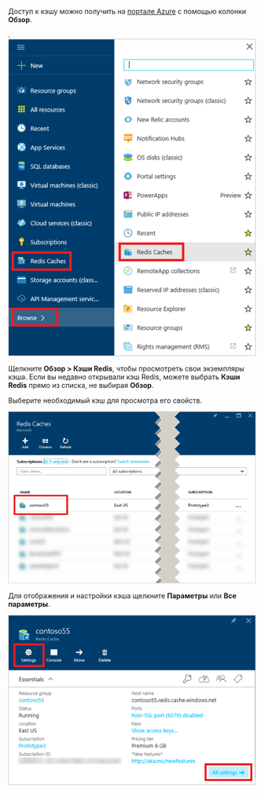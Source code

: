 Доступ к кэшу можно получить на [портале Azure](https://portal.azure.com) с помощью колонки **Обзор**.

.![Колонка обзора кэша Redis для Azure](media/redis-cache-browse/redis-cache-browse.png)

Щелкните **Обзор > Кэши Redis**, чтобы просмотреть свои экземпляры кэша. Если вы недавно открывали кэш Redis, можете выбрать **Кэши Redis** прямо из списка, не выбирая **Обзор**.

Выберите необходимый кэш для просмотра его свойств.

![Список кэшей в обзоре кэша Redis для Azure](media/redis-cache-browse/redis-caches.png)

Для отображения и настройки кэша щелкните **Параметры** или **Все параметры**.

![Все параметры кэша Redis](media/redis-cache-browse/redis-cache-blade.png)

<!---HONumber=AcomDC_0817_2016-->